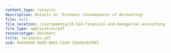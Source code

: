 ```yaml
---
content_type: resource
description: Details on 'Economic Consequences of Accounting'.
file: null
file_location: /coursemedia/15-514-financial-and-managerial-accounting-summer-2003/9e420d459d5986d151e972be0cdbf063_lec1notes.pdf
file_type: application/pdf
resourcetype: Document
title: lec1notes.pdf
uid: 9e420d45-9d59-86d1-51e9-72be0cdbf063
---
```

